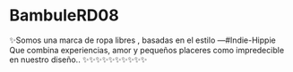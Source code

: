 # BambuleRD08
✨Somos una marca de ropa libres , basadas en el estilo —#Indie-Hippie  Que combina experiencias, amor y pequeños placeres como impredecible en nuestro diseño.. ✨✨✨✨✨✨✨✨✨✨
